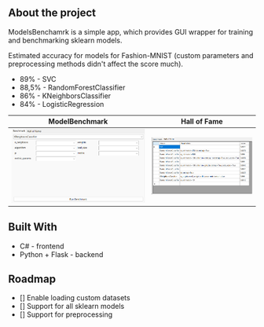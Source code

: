 ## About the project

ModelsBenchamrk is a simple app, which provides GUI wrapper for training and benchmarking sklearn models. 

Estimated accuracy for models for Fashion-MNIST (custom parameters and preprocessing methods didn't affect the score much).
- 89% - SVC
- 88,5% - RandomForestClassifier
- 86% - KNeighborsClassifier
- 84% - LogisticRegression


ModelBenchmark             |  Hall of Fame
:-------------------------:|:-------------------------:
![](images/ModelBenchmark.png)  |  ![](images/HallOfFame.png)

## Built With

- C# - frontend
- Python + Flask - backend


## Roadmap

- [] Enable loading custom datasets
- [] Support for all sklearn models
- [] Support for preprocessing
